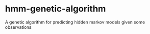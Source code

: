 # hmm-genetic-algorithm
A genetic algorithm for predicting hidden markov models given some observations
